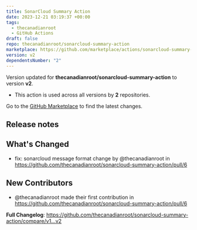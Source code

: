 ```yaml
---
title: SonarCloud Summary Action
date: 2023-12-21 03:19:37 +00:00
tags:
  - thecanadianroot
  - GitHub Actions
draft: false
repo: thecanadianroot/sonarcloud-summary-action
marketplace: https://github.com/marketplace/actions/sonarcloud-summary-action
version: v2
dependentsNumber: "2"
---
```



Version updated for **thecanadianroot/sonarcloud-summary-action** to version **v2**.
- This action is used across all versions by **2** repositories.

Go to the [GitHub Marketplace](https://github.com/marketplace/actions/sonarcloud-summary-action) to find the latest changes.

## Release notes

## What's Changed
* fix: sonarcloud message format change by @thecanadianroot in https://github.com/thecanadianroot/sonarcloud-summary-action/pull/6

## New Contributors
* @thecanadianroot made their first contribution in https://github.com/thecanadianroot/sonarcloud-summary-action/pull/6

**Full Changelog**: https://github.com/thecanadianroot/sonarcloud-summary-action/compare/v1...v2
